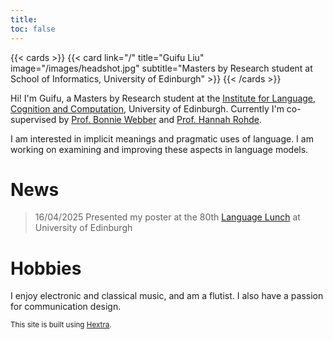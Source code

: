 ```yaml
---
title: 
toc: false
---
```


{{< cards >}}
  {{< card link="/" title="Guifu Liu" image="/images/headshot.jpg" subtitle="Masters by Research student at School of Informatics, University of Edinburgh" >}}
{{< /cards >}}

Hi! I'm Guifu, a Masters by Research student at the [Institute for Language, Cognition and Computation](https://informatics.ed.ac.uk/ilcc), University of Edinburgh. Currently I'm co-supervised by [Prof. Bonnie Webber](https://homepages.inf.ed.ac.uk/bonnie/) and [Prof. Hannah Rohde](http://www.lel.ed.ac.uk/~hrohde/). 

I am interested in implicit meanings and pragmatic uses of language. I am working on examining and improving these aspects in language models.

# News

> 16/04/2025   Presented my poster at the 80th [Language Lunch](https://blogs.ed.ac.uk/languagelunch/) at University of Edinburgh

# Hobbies
I enjoy electronic and classical music, and am a flutist. I also have a passion for communication design.
<!-- {{< cards >}}
  {{< card link="docs" title="Docs" icon="book-open" >}}
  {{< card link="about" title="About" icon="user" >}}
{{< /cards >}} -->


<sub>This site is built using [Hextra](https://imfing.github.io/hextra).</sub>
